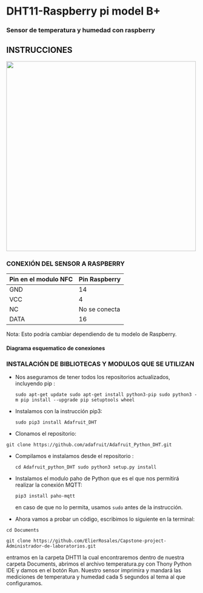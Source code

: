 # DHT11-Raspberry pi model B+
### Sensor de temperatura y humedad con raspberry
## INSTRUCCIONES

<img src = "https://github.com/ElierRosales/Capstone-project-Administrador-de-laboratorios/blob/bf76aead35b301a82710ef379a9413ea0e7b735b/DHT11_raspberry/imagenes/dht11Raspberry.png" width="500">

### CONEXIÓN DEL SENSOR A RASPBERRY

| Pin en el modulo NFC | Pin Raspberry |
| -- | -- |
| GND | 14 |
| VCC | 4 |
| NC | No se conecta |
| DATA | 16 |

Nota: Esto podría cambiar dependiendo de tu modelo de Raspberry.

#### Diagrama esquematico de conexiones 

### INSTALACIÓN DE BIBLIOTECAS Y MODULOS QUE SE UTILIZAN
* Nos aseguramos de tener todos los repositorios actualizados, incluyendo pip :

    `sudo apt-get update
    sudo apt-get install python3-pip
    sudo python3 -m pip install --upgrade pip setuptools wheel`

  
* Instalamos con la instrucción pip3:

  `sudo pip3 install Adafruit_DHT`
  
* Clonamos el repositorio:

`git clone https://github.com/adafruit/Adafruit_Python_DHT.git`

* Compilamos e instalamos desde el repositorio :

  `cd Adafruit_python_DHT
  sudo python3 setup.py install`

* Instalamos el modulo paho de Python que es el que nos permitirá realizar la conexión MQTT:

  `pip3 install paho-mqtt` 
      
  en caso de que no lo permita, usamos `sudo` antes de la instrucción.
  
* Ahora vamos a probar un código, escribimos lo siguiente en la terminal:

 `cd Documents` 

 `git clone https://github.com/ElierRosales/Capstone-project-Administrador-de-laboratorios.git`
 
  entramos en la carpeta DHT11 la cual encontraremos dentro de nuestra carpeta Documents, abrimos el archivo temperatura.py
  con Thony Python IDE y damos en el botón Run.
  Nuestro sensor imprimira y mandará las mediciones de temperatura y humedad cada 5 segundos al tema al que configuramos.
